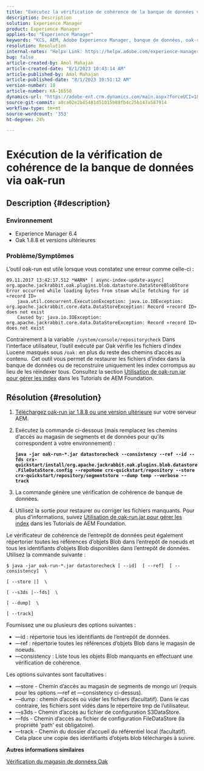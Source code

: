 ```yaml
---
title: "Exécutez la vérification de cohérence de la banque de données via oak-run"
description: Description
solution: Experience Manager
product: Experience Manager
applies-to: "Experience Manager"
keywords: "KCS, AEM, Adobe Experience Manager, banque de données, oak-run, contrôle de cohérence de la banque de données"
resolution: Resolution
internal-notes: "Helpx Link: https://helpx.adobe.com/experience-manager/kb/How-to-run-a-datastore-consistency-check-via-oak-run-AEM.html"
bug: false
article-created-by: Amol Mahajan
article-created-date: "8/1/2023 10:43:14 AM"
article-published-by: Amol Mahajan
article-published-date: "8/1/2023 10:51:12 AM"
version-number: 10
article-number: KA-16550
dynamics-url: "https://adobe-ent.crm.dynamics.com/main.aspx?forceUCI=1&pagetype=entityrecord&etn=knowledgearticle&id=6e4c3936-5830-ee11-bdf3-6045bd006c82"
source-git-commit: a8ca02e2b45481d51015b88fb4c25b147a587914
workflow-type: tm+mt
source-wordcount: '353'
ht-degree: 24%

---
```


# Exécution de la vérification de cohérence de la banque de données via oak-run

## Description {#description}


### <b>Environnement</b>

- Experience Manager 6.4
- Oak 1.8.8 et versions ultérieures




### <b>Problème/Symptômes</b>

L’outil oak-run est utile lorsque vous constatez une erreur comme celle-ci :


```
09.11.2017 13:42:17.512 *WARN* [ async-index-update-async]  org.apache.jackrabbit.oak.plugins.blob.datastore.DataStoreBlobStore Error occurred while loading bytes from steam while fetching for id «record ID»
    java.util.concurrent.ExecutionException: java.io.IOException: org.apache.jackrabbit.core.data.DataStoreException: Record «record ID» does not exist
    Caused by: java.io.IOException: org.apache.jackrabbit.core.data.DataStoreException: Record «record ID» does not exist
```




Contrairement à la variable` /system/console/repositorycheck` Dans l’interface utilisateur, l’outil exécuté par Oak vérifie les fichiers d’index Lucene masqués sous `/oak:` en plus du reste des chemins d’accès au contenu.  Cet outil vous permet de restaurer les fichiers d’index dans la banque de données ou de reconstruire uniquement les index corrompus au lieu de les réindexer tous. Consultez la section [Utilisation de oak-run.jar pour gérer les index](https://experienceleague.adobe.com/docs/experience-manager-learn/foundation/administration/use-oak-run-jar-to-manage-indexes.html?lang=en) dans les Tutorials de AEM Foundation.


## Résolution {#resolution}


1. [Téléchargez oak-run jar 1.8.8 ou une version ultérieure](https://repo1.maven.org/maven2/org/apache/jackrabbit/oak-run/) sur votre serveur AEM.
2. Exécutez la commande ci-dessous (mais remplacez les chemins d’accès au magasin de segments et de données pour qu’ils correspondent à votre environnement) :

   <b>`java -jar oak-run-*.jar datastorecheck --consistency --ref --id --fds crx-quickstart/install/org.apache.jackrabbit.oak.plugins.blob.datastore.FileDataStore.config --repoHome crx-quickstart/repository --store crx-quickstart/repository/segmentstore --dump temp --verbose --track`</b>


3. La commande génère une vérification de cohérence de banque de données.
4. Utilisez la sortie pour restaurer ou corriger les fichiers manquants. Pour plus d’informations, suivez [Utilisation de oak-run.jar pour gérer les index](https://experienceleague.adobe.com/docs/experience-manager-learn/foundation/administration/use-oak-run-jar-to-manage-indexes.html?lang=en) dans les Tutorials de AEM Foundation.


Le vérificateur de cohérence de l’entrepôt de données peut également répertorier toutes les références d’objets Blob dans l’entrepôt de noeuds et tous les identifiants d’objets Blob disponibles dans l’entrepôt de données. Utilisez la commande suivante :

`$ java -jar oak-run-*.jar datastorecheck [ --id]  [ --ref]  [ --consistency]  \`

`[ --store |]  \`

`[ --s3ds |--fds]  \`

`[ --dump]  \`

`[ --track]`

Fournissez une ou plusieurs des options suivantes :

- —id : répertorie tous les identifiants de l’entrepôt de données.
- —ref : répertorie toutes les références d’objets Blob dans le magasin de noeuds.
- —consistency : Liste tous les objets Blob manquants en effectuant une vérification de cohérence.


Les options suivantes sont facultatives :

- —store - Chemin d’accès au magasin de segments de mongo uri (requis pour les options —ref et —consistency ci-dessus).
- —dump : chemin d’accès où vider les fichiers (facultatif). Dans le cas contraire, les fichiers sont vidés dans le répertoire tmp de l’utilisateur.
- —s3ds - Chemin d’accès au fichier de configuration S3DataStore.
- —fds - Chemin d’accès au fichier de configuration FileDataStore (la propriété &#39;path&#39; est obligatoire).
- —track - Chemin du dossier d’accueil du référentiel local (facultatif). Cela place une copie des identifiants d’objets blob téléchargés à suivre.


<b>Autres informations similaires</b>

[Vérification du magasin de données Oak](https://github.com/apache/jackrabbit-oak/tree/1.8/oak-run#oak-datastore-check)
